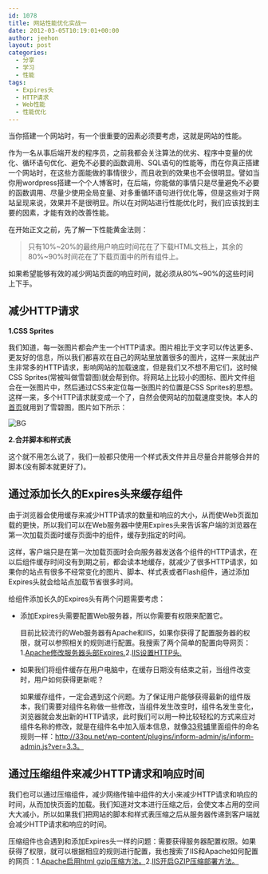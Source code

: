 ```yaml
---
id: 1078
title: 网站性能优化实战一
date: 2012-03-05T10:19:01+00:00
author: jeehon
layout: post
categories:
  - 分享
  - 学习
  - 性能
tags:
  - Expires头
  - HTTP请求
  - Web性能
  - 性能优化
---
```

当你搭建一个网站时，有一个很重要的因素必须要考虑，这就是网站的性能。

作为一名从事后端开发的程序员，之前我都会关注算法的优劣、程序中变量的优化、循环语句优化、避免不必要的函数调用、SQL语句的性能等，而在你真正搭建一个网站时，在这些方面能做的事情很少，而且收到的效果也不会很明显。譬如当你用wordpress搭建一个个人博客时，在后端，你能做的事情只是尽量避免不必要的函数调用、尽量少使用全局变量、对多重循环语句进行优化等，但是这些对于网站呈现来说，效果并不是很明显。所以在对网站进行性能优化时，我们应该找到主要的因素，才能有效的改善性能。

在开始正文之前，先了解一下性能黄金法则：

> 只有10%~20%的最终用户响应时间花在了下载HTML文档上，其余的80%~90%时间花在了下载页面中的所有组件上。

如果希望能够有效的减少网站页面的响应时间，就必须从80%~90%的这些时间上下手。
  
<!--more-->

## 减少HTTP请求

**1.CSS Sprites**
  
我们知道，每一张图片都会产生一个HTTP请求。图片相比于文字可以传达更多、更友好的信息，所以我们都喜欢在自己的网站里放置很多的图片，这样一来就出产生非常多的HTTP请求，影响网站的加载速度，但是我们又不想不用它们，这时候CSS Sprites(常被叫做雪碧图)就会帮到你。将网站上比较小的图标、图片文件组合在一张图片中，然后通过CSS来定位每一张图片的位置是CSS Sprites的思想。这样一来，多个HTTP请求就变成一个了，自然会使网站的加载速度变快。本人的[首页](http://jeehon.info)就用到了雪碧图，图片如下所示：
  
![BG](http://jeehon.info/wp-content/themes/pic-home/images/ico.png)
  
**2.合并脚本和样式表**
  
这个就不用怎么说了，我们一般都只使用一个样式表文件并且尽量合并能够合并的脚本(没有脚本就更好了)。

## 通过添加长久的Expires头来缓存组件

由于浏览器会使用缓存来减少HTTP请求的数量和响应的大小，从而使Web页面加载的更快，所以我们可以在Web服务器中使用Expires头来告诉客户端的浏览器在第一次加载页面时缓存页面中的组件，缓存到指定的时间。

这样，客户端只是在第一次加载页面时会向服务器发送各个组件的HTTP请求，在以后组件缓存时间没有到期之前，都会读本地缓存，就减少了很多HTTP请求，如果你的站点有很多不经常变化的图片、脚本、样式表或者Flash组件，通过添加Expires头就会给站点加载节省很多时间。

给组件添加长久的Expires头有两个问题需要考虑：

  * 添加Expires头需要配置Web服务器，所以你需要有权限来配置它。
  
    目前比较流行的Web服务器有Apache和IIS，如果你获得了配置服务器的权限，就可以参照相关的规则进行配置。我搜索了两个简单的配置向导网页：1.[Apache修改服务器头部Expires.](http://linuxso.com/linuxrumen/4953.html)2.[IIS设置HTTP头.](http://blog.webluker.com/dns_cdn/1048.html)
  * 如果我们将组件缓存在用户电脑中，在缓存日期没有结束之前，当组件改变时，用户如何获得更新呢？
  
    如果缓存组件，一定会遇到这个问题。为了保证用户能够获得最新的组件版本，我们需要对组件名称做一些修改，当组件发生改变时，组件名发生变化，浏览器就会发出新的HTTP请求，此时我们可以用一种比较轻松的方式来应对组件名称的修改，就是在组件名中加入版本信息，就像[33号铺](http://33pu.net/)里面组件的命名规则一样：http://33pu.net/wp-content/plugins/inform-admin/js/inform-admin.js?ver=3.3。

## 通过压缩组件来减少HTTP请求和响应时间

我们也可以通过压缩组件，减少网络传输中组件的大小来减少HTTP请求和响应的时间，从而加快页面的加载。我们知道对文本进行压缩之后，会使文本占用的空间大大减小，所以如果我们把网站的脚本和样式表压缩之后从服务器传递到客户端就会减少HTTP请求和响应的时间。

压缩组件也会遇到和添加Expires头一样的问题：需要获得服务器配置权限。如果获得了权限，就可以根据相应的规则进行配置，我也搜索了IIS和Apache如何配置的网页：1.[Apache启用html gzip压缩方法。](http://bbs.linuxtone.org/home.php?mod=space&uid=11671&do=blog&id=295)2.[IIS开启GZIP压缩部署方法。](http://www.cnblogs.com/parry/archive/2010/10/26/How_To_Gzip.html)